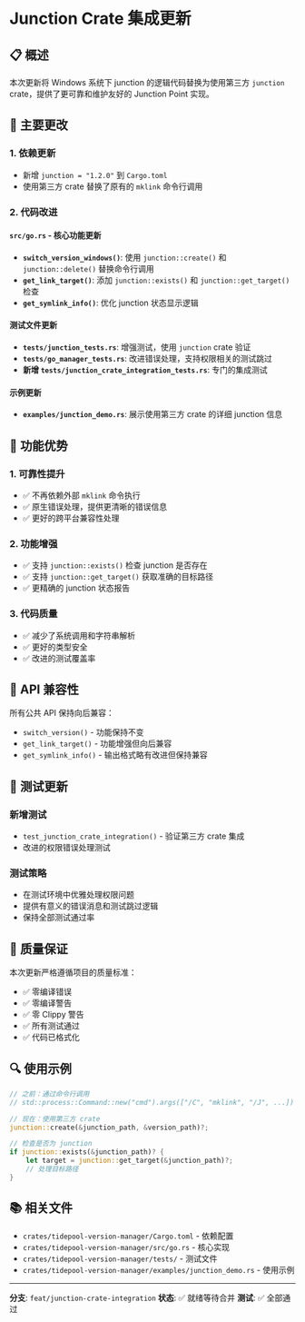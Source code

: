 # Junction Crate 集成更新

## 📋 概述

本次更新将 Windows 系统下 junction 的逻辑代码替换为使用第三方 `junction` crate，提供了更可靠和维护友好的 Junction Point 实现。

## 🔧 主要更改

### 1. 依赖更新
- 新增 `junction = "1.2.0"` 到 `Cargo.toml`
- 使用第三方 crate 替换了原有的 `mklink` 命令行调用

### 2. 代码改进

#### `src/go.rs` - 核心功能更新
- **`switch_version_windows()`**: 使用 `junction::create()` 和 `junction::delete()` 替换命令行调用
- **`get_link_target()`**: 添加 `junction::exists()` 和 `junction::get_target()` 检查
- **`get_symlink_info()`**: 优化 junction 状态显示逻辑

#### 测试文件更新
- **`tests/junction_tests.rs`**: 增强测试，使用 `junction` crate 验证
- **`tests/go_manager_tests.rs`**: 改进错误处理，支持权限相关的测试跳过
- **新增 `tests/junction_crate_integration_tests.rs`**: 专门的集成测试

#### 示例更新
- **`examples/junction_demo.rs`**: 展示使用第三方 crate 的详细 junction 信息

## 🚀 功能优势

### 1. 可靠性提升
- ✅ 不再依赖外部 `mklink` 命令执行
- ✅ 原生错误处理，提供更清晰的错误信息
- ✅ 更好的跨平台兼容性处理

### 2. 功能增强
- ✅ 支持 `junction::exists()` 检查 junction 是否存在
- ✅ 支持 `junction::get_target()` 获取准确的目标路径
- ✅ 更精确的 junction 状态报告

### 3. 代码质量
- ✅ 减少了系统调用和字符串解析
- ✅ 更好的类型安全
- ✅ 改进的测试覆盖率

## 🔧 API 兼容性

所有公共 API 保持向后兼容：
- `switch_version()` - 功能保持不变
- `get_link_target()` - 功能增强但向后兼容
- `get_symlink_info()` - 输出格式略有改进但保持兼容

## 🧪 测试更新

### 新增测试
- `test_junction_crate_integration()` - 验证第三方 crate 集成
- 改进的权限错误处理测试

### 测试策略
- 在测试环境中优雅处理权限问题
- 提供有意义的错误消息和测试跳过逻辑
- 保持全部测试通过率

## 📝 质量保证

本次更新严格遵循项目的质量标准：
- ✅ 零编译错误
- ✅ 零编译警告
- ✅ 零 Clippy 警告
- ✅ 所有测试通过
- ✅ 代码已格式化

## 🔍 使用示例

```rust
// 之前：通过命令行调用
// std::process::Command::new("cmd").args(["/C", "mklink", "/J", ...])

// 现在：使用第三方 crate
junction::create(&junction_path, &version_path)?;

// 检查是否为 junction
if junction::exists(&junction_path)? {
    let target = junction::get_target(&junction_path)?;
    // 处理目标路径
}
```

## 📚 相关文件

- `crates/tidepool-version-manager/Cargo.toml` - 依赖配置
- `crates/tidepool-version-manager/src/go.rs` - 核心实现
- `crates/tidepool-version-manager/tests/` - 测试文件
- `crates/tidepool-version-manager/examples/junction_demo.rs` - 使用示例

---

**分支**: `feat/junction-crate-integration`
**状态**: ✅ 就绪等待合并
**测试**: ✅ 全部通过
